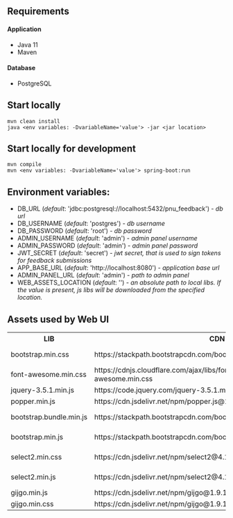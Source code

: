 ## Requirements

#### Application
- Java 11
- Maven

#### Database
- PostgreSQL

## Start locally
```
mvn clean install
java <env variables: -DvariableName='value'> -jar <jar location>
```
## Start locally for development
```
mvn compile
mvn <env variables: -DvariableName='value'> spring-boot:run
```

## Environment variables:

- DB_URL (_default_: 'jdbc:postgresql://localhost:5432/pnu_feedback') - _db url_
- DB_USERNAME (_default_: 'postgres') - _db username_
- DB_PASSWORD (_default_: 'root') - _db password_
- ADMIN_USERNAME (_default_: 'admin') - _admin panel username_
- ADMIN_PASSWORD (_default_: 'admin') - _admin panel password_
- JWT_SECRET (_default_: 'secret') - _jwt secret, that is used to sign tokens for feedback submissions_
- APP_BASE_URL (_default_: 'http://localhost:8080') - _application base url_
- ADMIN_PANEL_URL (_default_: 'admin') - _path to admin panel_
- WEB_ASSETS_LOCATION (_default_: '') - _an absolute path to local libs. If the value is present, js libs will be downloaded from the specified location._

## Assets used by Web UI
<table style="width:100%">
  <tr>
    <th>LIB</th>
    <th>CDN LIB</th>
    <th>SOURCE</th>
    <th>NOTES</th>
  </tr>
  <tr>
    <td>bootstrap.min.css</td>
    <td>https://stackpath.bootstrapcdn.com/bootstrap/4.4.1/css/bootstrap.min.css</td>
    <td>https://getbootstrap.com/docs/4.4/getting-started/download/</td>
    <td>Use only /bootstrap-4.4.1 2/dist/css/bootstrap.min.css</td>
  </tr>
  <tr>
    <td>font-awesome.min.css</td>
    <td>https://cdnjs.cloudflare.com/ajax/libs/font-awesome/4.7.0/css/font-awesome.min.css</td>
    <td>https://fontawesome.com/v4.7/get-started/</td>
    <td>Use only /fonts, /css folders</td>
  </tr>
  <tr>
    <td>jquery-3.5.1.min.js</td>
    <td>https://code.jquery.com/jquery-3.5.1.min.js</td>
    <td>https://code.jquery.com/jquery-3.5.1.min.js</td>
    <td>Download this file</td>
  </tr>
  <tr>
    <td>popper.min.js</td>
    <td>https://cdn.jsdelivr.net/npm/popper.js@1.16.0/dist/umd/popper.min.js</td>
    <td>https://cdn.jsdelivr.net/npm/popper.js@1.16.0/dist/umd/popper.min.js</td>
    <td>Download this file</td>
  </tr>
  <tr>
    <td>bootstrap.bundle.min.js</td>
    <td>https://stackpath.bootstrapcdn.com/bootstrap/4.4.1/js/bootstrap.bundle.min.js</td>
    <td>https://getbootstrap.com/docs/4.4/getting-started/download/</td>
    <td>Use /bootstrap-4.4.1 2/dist/js/bootstrap.bundle.min.js<</td>
  </tr>
  <tr>
    <td>bootstrap.min.js</td>
    <td>https://stackpath.bootstrapcdn.com/bootstrap/4.4.1/js/bootstrap.min.js</td>
    <td>https://getbootstrap.com/docs/4.4/getting-started/download/</td>
    <td>Use /bootstrap-4.4.1 2/dist/js/bootstrap.min.js</td>
  </tr>
  <tr>
    <td>select2.min.css</td>
    <td>https://cdn.jsdelivr.net/npm/select2@4.1.0-beta.1/dist/css/select2.min.css</td>
    <td>https://cdn.jsdelivr.net/npm/select2@4.1.0-beta.1/dist/css/select2.min.css</td>
    <td>Download this file</td>
  </tr>
  <tr>
    <td>select2.min.js</td>
    <td>https://cdn.jsdelivr.net/npm/select2@4.1.0-beta.1/dist/js/select2.min.js</td>
    <td>https://cdn.jsdelivr.net/npm/select2@4.1.0-beta.1/dist/js/select2.min.js</td>
    <td>Download this file</td>
  </tr>
  <tr>
    <td>gijgo.min.js</td>
    <td>https://cdn.jsdelivr.net/npm/gijgo@1.9.13/js/gijgo.min.js</td>
    <td>https://gijgo.com/download</td>
    <td>Use only /fonts, /css folders</td>
  </tr>
  <tr>
    <td>gijgo.min.css</td>
    <td>https://cdn.jsdelivr.net/npm/gijgo@1.9.13/css/gijgo.min.css</td>
    <td>https://gijgo.com/download</td>
    <td>Use only /fonts, /css folders</td>
  </tr>
</table>